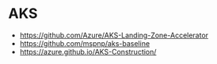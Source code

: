 # AKS

- https://github.com/Azure/AKS-Landing-Zone-Accelerator
- https://github.com/mspnp/aks-baseline
- https://azure.github.io/AKS-Construction/
